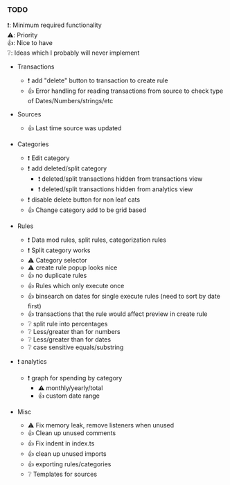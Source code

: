 ### TODO
❗: Minimum required functionality  
⚠️: Priority  
👍: Nice to have  
❔: Ideas which I probably will never implement


- Transactions
    - ❗ add "delete" button to transaction to create rule
    - 👍 Error handling for reading transactions from source to check type of Dates/Numbers/strings/etc


- Sources
    - 👍 Last time source was updated


- Categories
    - ❗ Edit category
    - ❗ add deleted/split category
        - ❗ deleted/split transactions hidden from transactions view
        - ❗ deleted/split transactions hidden from analytics view
    - ❗ disable delete button for non leaf cats
    - 👍 Change category add to be grid based


- Rules
    - ❗ Data mod rules, split rules, categorization rules
    - ❗ Split category works
    - ⚠️ Category selector
    - ⚠️ create rule popup looks nice
    - 👍 no duplicate rules
    - 👍 Rules which only execute once
    - 👍 binsearch on dates for single execute rules (need to sort by date first)
    - 👍 transactions that the rule would affect preview in create rule
    - ❔ split rule into percentages
    - ❔ Less/greater than for numbers
    - ❔ Less/greater than for dates
    - ❔ case sensitive equals/substring


- ❗ analytics
    - ❗ graph for spending by category
        - ⚠️ monthly/yearly/total
        - 👍 custom date range

- Misc
    - ⚠️ Fix memory leak, remove listeners when unused
    - 👍 Clean up unused comments
    - 👍 Fix indent in index.ts
    - 👍 clean up unused imports
    - 👍 exporting rules/categories
    - ❔ Templates for sources